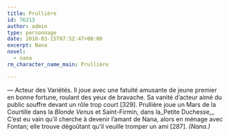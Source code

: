 ```yaml
---
title: Prullière
id: 76213
author: admin
type: personnage
date: 2010-03-15T07:52:47+00:00
excerpt: Nana
novel:
  - nana
rm_character_name_main: Prullière

---
```

— Acteur des Variétés. Il joue avec une fatuité amusante de jeune premier en bonne fortune, roulant des yeux de bravache. Sa vanité d&rsquo;acteur aimé du public souffre devant un rôle trop court [329]. Prullière joue un Mars de la Courtille dans la _Blonde Venus_ et Saint-Firmin, dans la_Petite Duchesse,_ C&rsquo;est eu vain qu&rsquo;il cherche à devenir l&rsquo;amant de Nana, alors en ménage avec Fontan; elle trouve dégoûtant qu&rsquo;il veuille tromper un ami [287]. _(Nana.)_